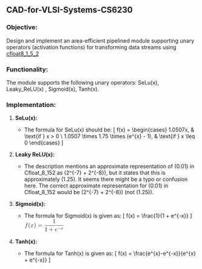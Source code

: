 ## CAD-for-VLSI-Systems-CS6230

### Objective:
Design and implement an area-efficient pipelined module supporting unary operators (activation functions) for transforming data streams using [cfloat8_1_5_2](https://cdn.motor1.com/pdf-files/535242876-tesla-dojo-technology.pdf)


### Functionality:
The module supports the following unary operators: SeLu(x), Leaky_ReLU(x) , Sigmoid(x),  Tanh(x).

### Implementation:
1. **SeLu(x):**
   - The formula for SeLu(x) should be:
     \[
     f(x) = 
     \begin{cases} 
     1.0507x, & \text{if } x > 0 \\
     1.0507 \times 1.75 \times (e^{x} - 1), & \text{if } x \leq 0
     \end{cases}
     \]

2. **Leaky ReLU(x):**
   - The description mentions an approximate representation of \(0.01\) in Cfloat\_8\_152 as \(2^{-7} + 2^{-8}\), but it states that this is approximately \(1.25\). It seems there might be a typo or confusion here. The correct approximate representation for \(0.01\) in Cfloat\_8\_152 would be \(2^{-7} + 2^{-8}\) (not \(1.25\)).

3. **Sigmoid(x):**
   - The formula for Sigmoid(x) is given as:
     \[
     f(x) = \frac{1}{1 + e^{-x}}
     \]
     ![Sigmoid Formula](imgs/sigmoid.png)

4. **Tanh(x):**
   - The formula for Tanh(x) is given as:
     \[
     f(x) = \frac{e^{x}-e^{-x}}{e^{x} + e^{-x}}
     \]




